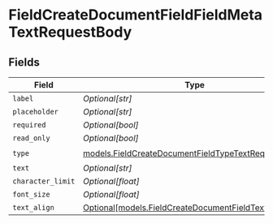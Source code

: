 # FieldCreateDocumentFieldFieldMetaTextRequestBody


## Fields

| Field                                                                                                            | Type                                                                                                             | Required                                                                                                         | Description                                                                                                      |
| ---------------------------------------------------------------------------------------------------------------- | ---------------------------------------------------------------------------------------------------------------- | ---------------------------------------------------------------------------------------------------------------- | ---------------------------------------------------------------------------------------------------------------- |
| `label`                                                                                                          | *Optional[str]*                                                                                                  | :heavy_minus_sign:                                                                                               | N/A                                                                                                              |
| `placeholder`                                                                                                    | *Optional[str]*                                                                                                  | :heavy_minus_sign:                                                                                               | N/A                                                                                                              |
| `required`                                                                                                       | *Optional[bool]*                                                                                                 | :heavy_minus_sign:                                                                                               | N/A                                                                                                              |
| `read_only`                                                                                                      | *Optional[bool]*                                                                                                 | :heavy_minus_sign:                                                                                               | N/A                                                                                                              |
| `type`                                                                                                           | [models.FieldCreateDocumentFieldTypeTextRequestBody2](../models/fieldcreatedocumentfieldtypetextrequestbody2.md) | :heavy_check_mark:                                                                                               | N/A                                                                                                              |
| `text`                                                                                                           | *Optional[str]*                                                                                                  | :heavy_minus_sign:                                                                                               | N/A                                                                                                              |
| `character_limit`                                                                                                | *Optional[float]*                                                                                                | :heavy_minus_sign:                                                                                               | N/A                                                                                                              |
| `font_size`                                                                                                      | *Optional[float]*                                                                                                | :heavy_minus_sign:                                                                                               | N/A                                                                                                              |
| `text_align`                                                                                                     | [Optional[models.FieldCreateDocumentFieldTextAlignText]](../models/fieldcreatedocumentfieldtextaligntext.md)     | :heavy_minus_sign:                                                                                               | N/A                                                                                                              |